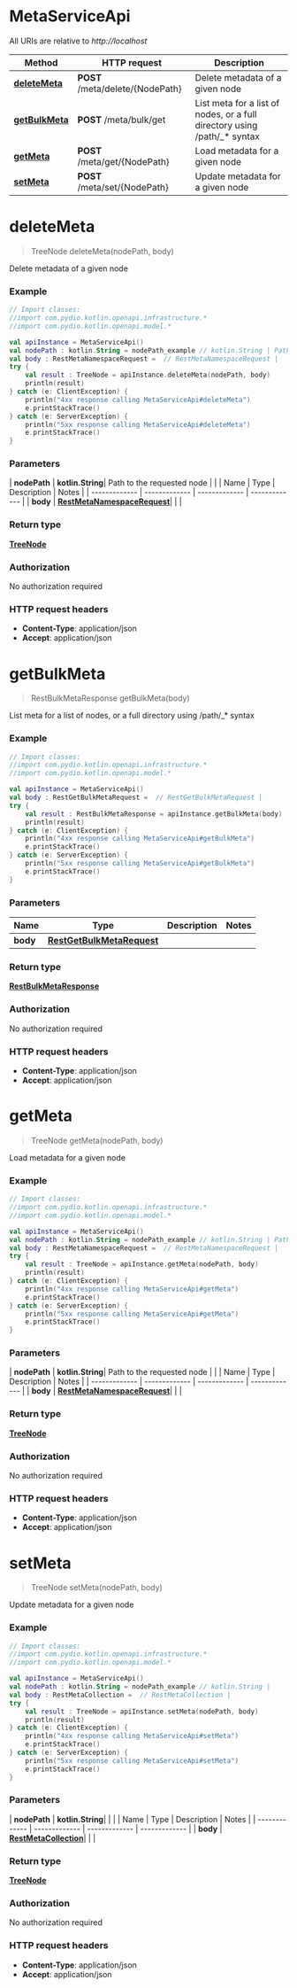 # MetaServiceApi

All URIs are relative to *http://localhost*

| Method | HTTP request | Description |
| ------------- | ------------- | ------------- |
| [**deleteMeta**](MetaServiceApi.md#deleteMeta) | **POST** /meta/delete/{NodePath} | Delete metadata of a given node |
| [**getBulkMeta**](MetaServiceApi.md#getBulkMeta) | **POST** /meta/bulk/get | List meta for a list of nodes, or a full directory using /path/_* syntax |
| [**getMeta**](MetaServiceApi.md#getMeta) | **POST** /meta/get/{NodePath} | Load metadata for a given node |
| [**setMeta**](MetaServiceApi.md#setMeta) | **POST** /meta/set/{NodePath} | Update metadata for a given node |


<a id="deleteMeta"></a>
# **deleteMeta**
> TreeNode deleteMeta(nodePath, body)

Delete metadata of a given node

### Example
```kotlin
// Import classes:
//import com.pydio.kotlin.openapi.infrastructure.*
//import com.pydio.kotlin.openapi.model.*

val apiInstance = MetaServiceApi()
val nodePath : kotlin.String = nodePath_example // kotlin.String | Path to the requested node
val body : RestMetaNamespaceRequest =  // RestMetaNamespaceRequest |
try {
    val result : TreeNode = apiInstance.deleteMeta(nodePath, body)
    println(result)
} catch (e: ClientException) {
    println("4xx response calling MetaServiceApi#deleteMeta")
    e.printStackTrace()
} catch (e: ServerException) {
    println("5xx response calling MetaServiceApi#deleteMeta")
    e.printStackTrace()
}
```

### Parameters
| **nodePath** | **kotlin.String**| Path to the requested node | |
| Name | Type | Description  | Notes |
| ------------- | ------------- | ------------- | ------------- |
| **body** | [**RestMetaNamespaceRequest**](RestMetaNamespaceRequest.md)|  | |

### Return type

[**TreeNode**](TreeNode.md)

### Authorization

No authorization required

### HTTP request headers

 - **Content-Type**: application/json
 - **Accept**: application/json

<a id="getBulkMeta"></a>
# **getBulkMeta**
> RestBulkMetaResponse getBulkMeta(body)

List meta for a list of nodes, or a full directory using /path/_* syntax

### Example
```kotlin
// Import classes:
//import com.pydio.kotlin.openapi.infrastructure.*
//import com.pydio.kotlin.openapi.model.*

val apiInstance = MetaServiceApi()
val body : RestGetBulkMetaRequest =  // RestGetBulkMetaRequest |
try {
    val result : RestBulkMetaResponse = apiInstance.getBulkMeta(body)
    println(result)
} catch (e: ClientException) {
    println("4xx response calling MetaServiceApi#getBulkMeta")
    e.printStackTrace()
} catch (e: ServerException) {
    println("5xx response calling MetaServiceApi#getBulkMeta")
    e.printStackTrace()
}
```

### Parameters
| Name | Type | Description  | Notes |
| ------------- | ------------- | ------------- | ------------- |
| **body** | [**RestGetBulkMetaRequest**](RestGetBulkMetaRequest.md)|  | |

### Return type

[**RestBulkMetaResponse**](RestBulkMetaResponse.md)

### Authorization

No authorization required

### HTTP request headers

 - **Content-Type**: application/json
 - **Accept**: application/json

<a id="getMeta"></a>
# **getMeta**
> TreeNode getMeta(nodePath, body)

Load metadata for a given node

### Example
```kotlin
// Import classes:
//import com.pydio.kotlin.openapi.infrastructure.*
//import com.pydio.kotlin.openapi.model.*

val apiInstance = MetaServiceApi()
val nodePath : kotlin.String = nodePath_example // kotlin.String | Path to the requested node
val body : RestMetaNamespaceRequest =  // RestMetaNamespaceRequest |
try {
    val result : TreeNode = apiInstance.getMeta(nodePath, body)
    println(result)
} catch (e: ClientException) {
    println("4xx response calling MetaServiceApi#getMeta")
    e.printStackTrace()
} catch (e: ServerException) {
    println("5xx response calling MetaServiceApi#getMeta")
    e.printStackTrace()
}
```

### Parameters
| **nodePath** | **kotlin.String**| Path to the requested node | |
| Name | Type | Description  | Notes |
| ------------- | ------------- | ------------- | ------------- |
| **body** | [**RestMetaNamespaceRequest**](RestMetaNamespaceRequest.md)|  | |

### Return type

[**TreeNode**](TreeNode.md)

### Authorization

No authorization required

### HTTP request headers

 - **Content-Type**: application/json
 - **Accept**: application/json

<a id="setMeta"></a>
# **setMeta**
> TreeNode setMeta(nodePath, body)

Update metadata for a given node

### Example
```kotlin
// Import classes:
//import com.pydio.kotlin.openapi.infrastructure.*
//import com.pydio.kotlin.openapi.model.*

val apiInstance = MetaServiceApi()
val nodePath : kotlin.String = nodePath_example // kotlin.String |
val body : RestMetaCollection =  // RestMetaCollection |
try {
    val result : TreeNode = apiInstance.setMeta(nodePath, body)
    println(result)
} catch (e: ClientException) {
    println("4xx response calling MetaServiceApi#setMeta")
    e.printStackTrace()
} catch (e: ServerException) {
    println("5xx response calling MetaServiceApi#setMeta")
    e.printStackTrace()
}
```

### Parameters
| **nodePath** | **kotlin.String**|  | |
| Name | Type | Description  | Notes |
| ------------- | ------------- | ------------- | ------------- |
| **body** | [**RestMetaCollection**](RestMetaCollection.md)|  | |

### Return type

[**TreeNode**](TreeNode.md)

### Authorization

No authorization required

### HTTP request headers

 - **Content-Type**: application/json
 - **Accept**: application/json
